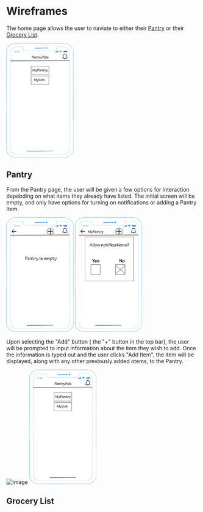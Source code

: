 # Wireframes
The home page allows the user to naviate to either their [Pantry](#Pantry) or their [Grocery List](#Grocery-List).

<img src="PantryPals_homepage.png" alt="image" width="auto" height="300">

## Pantry
From the Pantry page, the user will be given a few options for interaction depebding on what items they already have listed.  The initial screen will be empty, and only have options for turning on notifications or adding a Pantry Item.

<img src="MyPantry_Empty.png" alt="image" width="auto" height="300"> <img src="MyPantry_Notification.png" alt="image" width="auto" height="300">

Upon selecting the "Add" button ( the "+" button in the top bar), the user will be prompted to input information about the item they wish to add.  Once the information is typed out and the user clicks "Add Item", the item will be displayed, along with any other previously added otems, to the Pantry.

<img src="MyPantry_witems.png" alt="image" width="auto" height="300"> <img src="PantryPals_homepage.png" alt="image" width="auto" height="300">

## Grocery List

